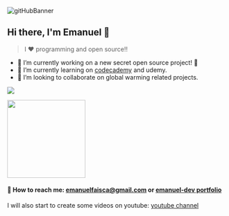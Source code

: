 ![gitHubBanner](https://user-images.githubusercontent.com/25751489/119266322-4506ab00-bbe2-11eb-8504-4b1ffb9e3b8f.png)


## Hi there, I'm Emanuel 👋
> I ❤ programming and open source‼ 

<!--
**EmanuelGF/EmanuelGF** is a ✨ _special_ ✨ repository because its `README.md` (this file) appears on your GitHub profile.

Here are some ideas to get you started:

- 🔭 I’m currently working on ...
- 🌱 I’m currently learning ...
- 👯 I’m looking to collaborate on ...
- 🤔 I’m looking for help with ...
- 💬 Ask me about ...
- 😄 Pronouns: ...
- ⚡ Fun fact: ...
-->

- 🔭 I’m currently working on a new secret open source project! 🤭
- 🌱 I’m currently learning on  [codecademy](https://codecademy.com) and udemy.
- 🌲 I’m looking to collaborate on global warming related projects.

![](https://media.giphy.com/media/LmNwrBhejkK9EFP504/giphy.gif)


<img height="180em" src="https://github-readme-stats.vercel.app/api?username=EmanuelGF&show_icons=true&hide_border=true&&count_private=true&include_all_commits=true" />

#### 📩 How to reach me: emanuelfaisca@gmail.com or [emanuel-dev portfolio](https://emanuel-dev.com)
I will also start to create some videos on youtube: [youtube channel](https://www.youtube.com/channel/UCEWC_3zEaze1Tjv-WS8Bz5g) 
